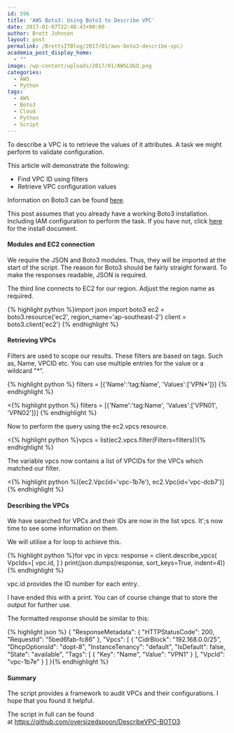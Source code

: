 ```yaml
---
id: 596
title: 'AWS Boto3: Using Boto3 to Describe VPC'
date: 2017-01-07T22:48:43+00:00
author: Brett Johnson
layout: post
permalink: /BrettsITBlog/2017/01/aws-boto3-describe-vpc/
academia_post_display_home:
  - ""
image: /wp-content/uploads/2017/01/AWSLOGO.png
categories:
  - AWS
  - Python
tags:
  - AWS
  - Boto3
  - Cloud
  - Python
  - Script
---
```


To describe a VPC is to retrieve the values of it attributes. A task we might perform to validate configuration.

This article will demonstrate the following:

  * Find VPC ID using filters
  * Retrieve VPC configuration values

Information on Boto3 can be found [here](http://boto3.readthedocs.io/en/latest/index.html).

This post assumes that you already have a working Boto3 installation. Including IAM configuration to perform the task. If you have not, click [here](https://boto3.readthedocs.io/en/latest/guide/quickstart.html) for the install document.

#### Modules and EC2 connection

We require the JSON and Boto3 modules. Thus, they will be imported at the start of the script. The reason for Boto3 should be fairly straight forward. To make the responses readable, JSON is required.

The third line connects to EC2 for our region. Adjust the region name as required.

{% highlight python %}import json
import boto3
ec2 = boto3.resource('ec2', region_name='ap-southeast-2')
client = boto3.client('ec2')
{% endhighlight %}

#### Retrieving VPCs

Filters are used to scope our results. These filters are based on tags. Such as, Name, VPCID etc. You can use multiple entries for the value or a wildcard "*&#8221;.

{% highlight python %}
filters = [{'Name':'tag:Name', 'Values':['VPN*']}]
{% endhighlight %}

<{% highlight python %}
filters = [{'Name':'tag:Name', 'Values':['VPN01', 'VPN02']}]
{% endhighlight %}

Now to perform the query using the ec2.vpcs resource.

<{% highlight python %}vpcs = list(ec2.vpcs.filter(Filters=filters)){% endhighlight %}

The variable vpcs now contains a list of VPCIDs for the VPCs which matched our filter.

<{% highlight python %}[ec2.Vpc(id='vpc-1b7e'), ec2.Vpc(id='vpc-dcb7')]{% endhighlight %}

#### Describing the VPCs

We have searched for VPCs and their IDs are now in the list vpcs. It';s now time to see some information on them.

We will utilise a for loop to achieve this.

{% highlight python %}for vpc in vpcs:
    response = client.describe_vpcs(
        VpcIds=[
            vpc.id,
        ]
    )
    print(json.dumps(response, sort_keys=True, indent=4)){% endhighlight %}

vpc.id provides the ID number for each entry.

I have ended this with a print. You can of course change that to store the output for further use.

The formatted response should be similar to this:

{% highlight json %}
{
    "ResponseMetadata": {
        "HTTPStatusCode": 200,
        "RequestId": "5bed6fab-fc86"
    },
    "Vpcs": [
        {
            "CidrBlock": "192.168.0.0/25",
            "DhcpOptionsId": "dopt-8",
            "InstanceTenancy": "default",
            "IsDefault": false,
            "State": "available",
            "Tags": [
                {
                    "Key": "Name",
                    "Value": "VPN1"
                }
            ],
            "VpcId": "vpc-1b7e"
        }
    ]
}{% endhighlight %}

#### Summary

The script provides a framework to audit VPCs and their configurations. I hope that you found it helpful.

The script in full can be found at https://github.com/oversizedspoon/DescribeVPC-BOTO3